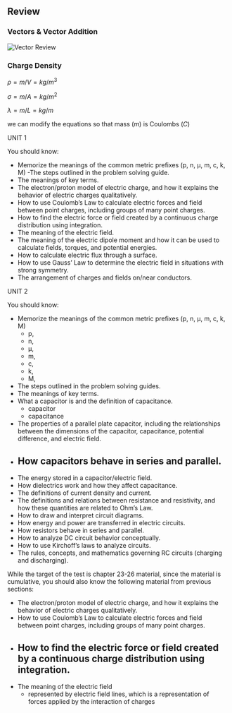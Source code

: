 
## Review

### Vectors & Vector Addition
![Vector Review](/rover/img/Physics/ReviewVector.jpg)


### Charge Density
$\rho = m/V = kg/m^3$

$\sigma = m/A = kg/m^2$

$\lambda = m/L = kg/m$

we can modify the equations so that mass ($m$) is Coulombs ($C$)

UNIT 1

You should know:

- Memorize the meanings of the common metric prefixes (p, n, µ, m, c, k, M)
-The steps outlined in the problem solving guide.
- The meanings of key terms.
- The electron/proton model of electric charge, and how it explains the behavior of electric charges qualitatively.
- How to use Coulomb’s Law to calculate electric forces and field between point charges, including groups of many point charges.
- How to find the electric force or field created by a continuous charge distribution using integration.
- The meaning of the electric field.
- The meaning of the electric dipole moment and how it can be used to calculate fields, torques, and potential energies.
- How to calculate electric flux through a surface.
- How to use Gauss’ Law to determine the electric field in situations with strong symmetry.
- The arrangement of charges and fields on/near conductors.

UNIT 2 

You should know:
- Memorize the meanings of the common metric prefixes (p, n, μ, m, c, k, M)
  - p, 
  - n, 
  - μ, 
  - m, 
  - c, 
  - k, 
  - M, 
- The steps outlined in the problem solving guides.
- The meanings of key terms.
- What a capacitor is and the definition of capacitance.
  - capacitor
  - capacitance
- The properties of a parallel plate capacitor, including the relationships between the dimensions of the capacitor, capacitance, potential difference, and electric field.
- How capacitors behave in series and parallel.
  - 
- The energy stored in a capacitor/electric field.
- How dielectrics work and how they affect capacitance.
- The definitions of current density and current.
- The definitions and relations between resistance and resistivity, and how these quantities are related to Ohm’s Law.
- How to draw and interpret circuit diagrams.
- How energy and power are transferred in electric circuits.
- How resistors behave in series and parallel.
- How to analyze DC circuit behavior conceptually.
- How to use Kirchoff’s laws to analyze circuits.
- The rules, concepts, and mathematics governing RC circuits (charging and discharging).

While the target of the test is chapter 23-26 material, since the material is cumulative, you should
also know the following material from previous sections:

- The electron/proton model of electric charge, and how it explains the behavior of electric charges qualitatively.
- How to use Coulomb’s Law to calculate electric forces and field between point charges, including groups of many point charges.
- How to find the electric force or field created by a continuous charge distribution using integration.
  - 
- The meaning of the electric field
  - represented by electric field lines, which is a representation of forces applied by the interaction of charges